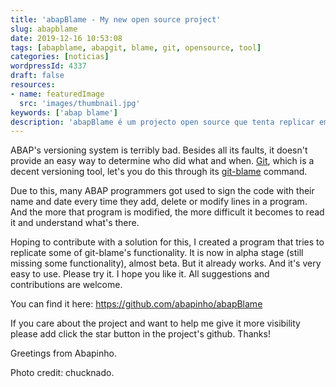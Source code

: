 ```yaml
---
title: 'abapBlame - My new open source project'
slug: abapblame
date: 2019-12-16 10:53:08
tags: [abapblame, abapgit, blame, git, opensource, tool]
categories: [noticias]
wordpressId: 4337
draft: false
resources:
- name: featuredImage
  src: 'images/thumbnail.jpg'
keywords: ['abap blame']
description: 'abapBlame é um projecto open source que tenta replicar em ABAP algum da funcionalidade da ferramenta git-blame: saber quem fez o quê e quando.'
---
```

ABAP's versioning system is terribly bad. Besides all its faults, it doesn't provide an easy way to determine who did what and when. [Git][1], which is a decent versioning tool, let's you do this through its [git-blame][2] command.

Due to this, many ABAP programmers got used to sign the code with their name and date every time they add, delete or modify lines in a
program. And the more that program is modified, the more difficult it becomes to read it and understand what's there.

<!--more-->

Hoping to contribute with a solution for this, I created a program that tries to replicate some of git-blame's functionality. It is now in alpha stage (still missing some functionality), almost beta. But it already works. And it's very easy to use. Please try it. I hope you like it. All suggestions and contributions are welcome.

You can find it here: <https://github.com/abapinho/abapBlame>

If you care about the project and want to help me give it more visibility please add click the star button in the project's github. Thanks!

Greetings from Abapinho.

Photo credit: chucknado.

   [1]: https://git-scm.com/
   [2]: https://www.git-scm.com/docs/git-blame
